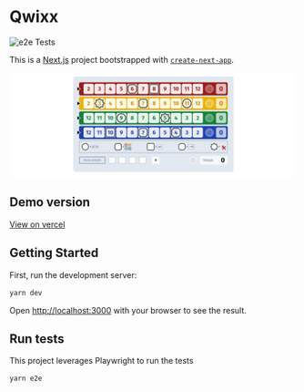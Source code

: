 # Qwixx

![e2e Tests](https://github.com/bbronswijk/qwixx/actions/workflows/e2e_test.yml/badge.svg)

This is a [Next.js](https://nextjs.org/) project bootstrapped with [`create-next-app`](https://github.com/vercel/next.js/tree/canary/packages/create-next-app).

![screenshot.png](screenshot.png)

## Demo version

[View on vercel](https://qwixx-eight.vercel.app/)

## Getting Started

First, run the development server:

```bash
yarn dev
```

Open [http://localhost:3000](http://localhost:3000) with your browser to see the result.

## Run tests

This project leverages Playwright to run the tests

```bash
yarn e2e
```